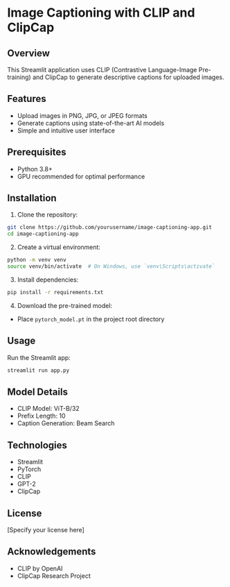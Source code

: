 # Image Captioning with CLIP and ClipCap

## Overview
This Streamlit application uses CLIP (Contrastive Language-Image Pre-training) and ClipCap to generate descriptive captions for uploaded images.

## Features
- Upload images in PNG, JPG, or JPEG formats
- Generate captions using state-of-the-art AI models
- Simple and intuitive user interface

## Prerequisites
- Python 3.8+
- GPU recommended for optimal performance

## Installation

1. Clone the repository:
```bash
git clone https://github.com/yourusername/image-captioning-app.git
cd image-captioning-app
```

2. Create a virtual environment:
```bash
python -m venv venv
source venv/bin/activate  # On Windows, use `venv\Scripts\activate`
```

3. Install dependencies:
```bash
pip install -r requirements.txt
```

4. Download the pre-trained model:
- Place `pytorch_model.pt` in the project root directory

## Usage
Run the Streamlit app:
```bash
streamlit run app.py
```

## Model Details
- CLIP Model: ViT-B/32
- Prefix Length: 10
- Caption Generation: Beam Search

## Technologies
- Streamlit
- PyTorch
- CLIP
- GPT-2
- ClipCap

## License
[Specify your license here]

## Acknowledgements
- CLIP by OpenAI
- ClipCap Research Project